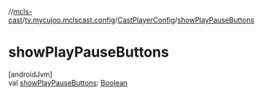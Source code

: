 //[mcls-cast](../../../index.md)/[tv.mycujoo.mclscast.config](../index.md)/[CastPlayerConfig](index.md)/[showPlayPauseButtons](show-play-pause-buttons.md)

# showPlayPauseButtons

[androidJvm]\
val [showPlayPauseButtons](show-play-pause-buttons.md): [Boolean](https://kotlinlang.org/api/latest/jvm/stdlib/kotlin/-boolean/index.html)
